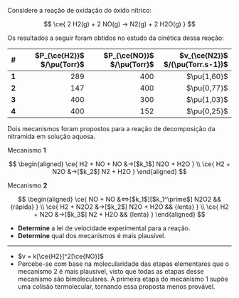 Considere a reação de oxidação do óxido nítrico:

$$
\ce{ 2 H2(g) + 2 NO(g) -> N2(g) + 2 H2O(g) }
$$

Os resultados a seguir foram obtidos no estudo da cinética dessa reação:

| # | $P_{\ce{H2}}$ $/\pu{Torr}$ | $P_{\ce{NO}}$ $/\pu{Torr}$ | $v_{\ce{N2}}$ $/(\pu{Torr.s-1})$ |
|-------|------:|------:|-------------:|
| **1** | $289$ | $400$ | $\pu{1,60}$ |
| **2** | $147$ | $400$ | $\pu{0,77}$ |
| **3** | $400$ | $300$ | $\pu{1,03}$ |
| **4** | $400$ | $152$ | $\pu{0,25}$ |

Dois mecanismos foram propostos para a reação de decomposição da nitramida em solução aquosa.

Mecanismo **1**

$$
\begin{aligned}
    \ce{ H2 + NO + NO &->[$k_1$] N2O + H2O } \\
    \ce{ H2 + N2O &->[$k_2$] N2 + H2O }
\end{aligned}
$$

Mecanismo **2**

$$
\begin{aligned}
    \ce{ NO + NO &<=>[$k_1$][$k_1^\prime$] N2O2 && {rápida} } \\
    \ce{ H2 + N2O2 &->[$k_2$] N2O + H2O && {lenta} } \\
    \ce{ H2 + N2O &->[$k_3$] N2 + H2O && {lenta} }
\end{aligned}
$$

- **Determine** a lei de velocidade experimental para a reação.
- **Determine** qual dos mecanismos é mais plausível.

---

- $v = k[\ce{H2}]^2[\ce{NO}]$
- Percebe-se com base na molecularidade das etapas elementares que o mecanismo 2 é mais plausível, visto que todas as etapas desse mecanismo são bimoleculares. A primeira etapa do mecanismo 1 supõe uma colisão termolecular, tornando essa proposta menos provável.